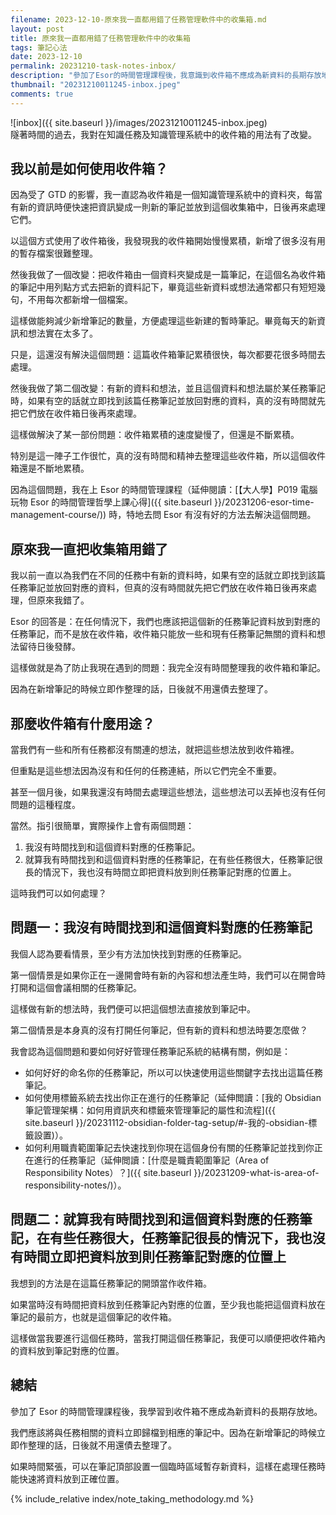 ```yaml
---
filename: 2023-12-10-原來我一直都用錯了任務管理軟件中的收集箱.md
layout: post
title: 原來我一直都用錯了任務管理軟件中的收集箱
tags: 筆記心法
date: 2023-12-10
permalink: 20231210-task-notes-inbox/
description: "參加了Esor的時間管理課程後，我意識到收件箱不應成為新資料的長期存放地。我們應該將與任務相關的資料立即歸檔到相應的筆記中。如果時間緊張，可以在筆記頂部設置一個臨時區域暫存新資料，這樣在處理任務時能快速將資料放到正確位置。"
thumbnail: "20231210011245-inbox.jpeg"
comments: true
---
```


![inbox]({{ site.baseurl }}/images/20231210011245-inbox.jpeg)  
隧著時間的過去，我對在知識任務及知識管理系統中的收件箱的用法有了改變。

## 我以前是如何使用收件箱？

因為受了 GTD 的影響，我一直認為收件箱是一個知識管理系統中的資料夾，每當有新的資訊時便快速把資訊變成一則新的筆記並放到這個收集箱中，日後再來處理它們。

以這個方式使用了收件箱後，我發現我的收件箱開始慢慢累積，新增了很多沒有用的暫存檔案很難整理。



然後我做了一個改變：把收件箱由一個資料夾變成是一篇筆記，在這個名為收件箱的筆記中用列點方式去把新的資料記下，畢竟這些新資料或想法通常都只有短短幾句，不用每次都新增一個檔案。

這樣做能夠減少新增筆記的數量，方便處理這些新建的暫時筆記。畢竟每天的新資訊和想法實在太多了。

只是，這還沒有解決這個問題：這篇收件箱筆記累積很快，每次都要花很多時間去處理。



然後我做了第二個改變：有新的資料和想法，並且這個資料和想法屬於某任務筆記時，如果有空的話就立即找到該篇任務筆記並放回對應的資料，真的沒有時間就先把它們放在收件箱日後再來處理。

這樣做解決了某一部份問題：收件箱累積的速度變慢了，但還是不斷累積。

特別是這一陣子工作很忙，真的沒有時間和精神去整理這些收件箱，所以這個收件箱還是不斷地累積。

因為這個問題，我在上 Esor 的時間管理課程（延伸閱讀：[【大人學】P019 電腦玩物 Esor 的時間管理哲學上課心得]({{ site.baseurl }}/20231206-esor-time-management-course/)) 時，特地去問 Esor 有沒有好的方法去解決這個問題。


## 原來我一直把收集箱用錯了

我以前一直以為我們在不同的任務中有新的資料時，如果有空的話就立即找到該篇任務筆記並放回對應的資料，但真的沒有時間就先把它們放在收件箱日後再來處理，但原來我錯了。

Esor 的回答是：在任何情況下，我們也應該把這個新的任務筆記資料放到對應的任務筆記，而不是放在收件箱，收件箱只能放一些和現有任務筆記無關的資料和想法留待日後發酵。

這樣做就是為了防止我現在遇到的問題：我完全沒有時間整理我的收件箱和筆記。

因為在新增筆記的時候立即作整理的話，日後就不用還債去整理了。

## 那麼收件箱有什麼用途？

當我們有一些和所有任務都沒有關連的想法，就把這些想法放到收件箱裡。

但重點是這些想法因為沒有和任何的任務連結，所以它們完全不重要。

甚至一個月後，如果我還沒有時間去處理這些想法，這些想法可以丟掉也沒有任何問題的這種程度。

當然。指引很簡單，實際操作上會有兩個問題：

1. 我沒有時間找到和這個資料對應的任務筆記。
2. 就算我有時間找到和這個資料對應的任務筆記，在有些任務很大，任務筆記很長的情況下，我也沒有時間立即把資料放到則任務筆記對應的位置上。

這時我們可以如何處理？

## 問題一：我沒有時間找到和這個資料對應的任務筆記

我個人認為要看情景，至少有方法加快找到對應的任務筆記。

第一個情景是如果你正在一邊開會時有新的內容和想法產生時，我們可以在開會時打開和這個會議相關的任務筆記。

這樣做有新的想法時，我們便可以把這個想法直接放到筆記中。

第二個情景是本身真的沒有打開任何筆記，但有新的資料和想法時要怎麼做？

我會認為這個問題和要如何好好管理任務筆記系統的結構有關，例如是：

- 如何好好的命名你的任務筆記，所以可以快速使用這些關鍵字去找出這篇任務筆記。
- 如何使用標籤系統去找出你正在進行的任務筆記（延伸閲讀：[我的 Obsidian 筆記管理架構：如何用資訊夾和標籤來管理筆記的屬性和流程]({{ site.baseurl }}/20231112-obsidian-folder-tag-setup/#-我的-obsidian-標籤設置)）。
- 如何利用職責範圍筆記去快速找到你現在這個身份有關的任務筆記並找到你正在進行的任務筆記（延伸閲讀：[什麼是職責範圍筆記（Area of Responsibility Notes）？]({{ site.baseurl }}/20231209-what-is-area-of-responsibility-notes/)）。

## 問題二：就算我有時間找到和這個資料對應的任務筆記，在有些任務很大，任務筆記很長的情況下，我也沒有時間立即把資料放到則任務筆記對應的位置上


我想到的方法是在這篇任務筆記的開頭當作收件箱。

如果當時沒有時間把資料放到任務筆記內對應的位置，至少我也能把這個資料放在筆記的最前方，也就是這個筆記的收件箱。

這樣做當我要進行這個任務時，當我打開這個任務筆記，我便可以順便把收件箱內的資料放到筆記對應的位置。


## 總結

參加了 Esor 的時間管理課程後，我學習到收件箱不應成為新資料的長期存放地。

我們應該將與任務相關的資料立即歸檔到相應的筆記中。因為在新增筆記的時候立即作整理的話，日後就不用還債去整理了。

如果時間緊張，可以在筆記頂部設置一個臨時區域暫存新資料，這樣在處理任務時能快速將資料放到正確位置。

{% include_relative index/note_taking_methodology.md %}

<!--
- [原來我一直都用錯了任務管理軟件中的收集箱]({{ site.baseurl }}/20231210-task-notes-inbox/)
-->
